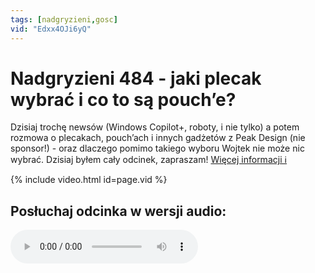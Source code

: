 ```yaml
---
tags: [nadgryzieni,gosc]
vid: "Edxx4OJi6yQ"
---
```


# Nadgryzieni 484 - jaki plecak wybrać i co to są pouch’e?

Dzisiaj trochę newsów (Windows Copilot+, roboty, i nie tylko) a potem rozmowa o plecakach, pouch’ach i innych gadżetów z Peak Design (nie sponsor!) - oraz dlaczego pomimo takiego wyboru Wojtek nie może nic wybrać. Dzisiaj byłem cały odcinek, zapraszam! [Więcej informacji ℹ️][l]

{% include video.html id=page.vid %}

<!--More-->

## Posłuchaj odcinka w wersji audio:

<audio controls>
<source src="https://media.blubrry.com/nadgryzieni/imagazine.stronazen.pl/nadgryzieni/Nadgryzieni-Odcinek-484.mp3" type="audio/mpeg">
</audio>


[l]: https://imagazine.pl/2024/07/12/nadgryzieni-484-jaki-plecak-statyw-i-aparat-wybrac/